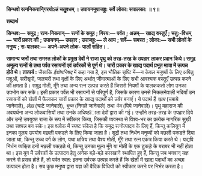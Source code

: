 **सिन्धवो रत्ननिकरानि्गरयोऽन्नं चतुॢवधम् ।** **उपायनमुपाजह्रु: सर्वे लोका: सपालका: ॥ ९॥** 

**शब्दार्थ** 

**सिन्धव:—** **समुद्र** **; रत्न-निकरान्—** **रत्नों के समूह** **; गिरय:—** **पर्वत** **; अन्नम्—** **खाद्य वस्तुएँ** **; चतु:-विधम्—** **चारों प्रकार की** **;** **उपायनम्—** **उपहार** **; उपाजह्रु:—** **ले आय** **; सर्वे—** **समस्त** **; लोका:—** **सभी लोकों के मनुष्य** **; स-पालका:—** **अपने-अपने लोक-** **पालों सहित।** **.** 

**सामान्य जनों तथा समस्त लोकों के प्रमुख देवों ने राजा पृथु को तरह-तरह के उपहार** **लाकर प्रदान किये। समुद्र अमूल्य रत्नों से तथा पर्वत रसायनों एवं उर्वरकों से पूर्ण थे। चारों** **प्रकार के खाद्य पदार्थ प्रभूत मात्रा में उत्पन्न होते थे।** **तात्पर्य :** जैसाकि *ईशोपनिषद्* में कहा गया है, इस भौतिक सृष्टि में—न केवल मनुष्यों के लिए अपितु पशुओं, सरीसृपों, जलचरों तथा वृक्षों के लिए अर्थात् जीवात्माओं के लिए सभी आवश्यक वस्तुएँ उत्पन्न करने की क्षमता है। समुद्र मोती, मूँगे तथा अन्य रत्न उत्पन्न करते हैं जिससे नियमों के पालककर्ता लोग उनका उपभोग कर सकें। इसी प्रकार पर्वत भी रसायनों से परिपूर्ण हैं, जिसके  कारण उनसे निकलनेवाली नदियाँ उन रसायनों को खेतों में फैलाकर चारों प्रकार के खाद्य पदार्थों को उर्वर बनाएंं। ये पदार्थ हैं *चव्र्य* (चबाये जानेवाले), *लेह्य* (चाटे जानेवाले), *चूष्य* (निगले जानेवाले) तथा *पेय* (पिये जानेवाले)। पृथु महाराज की अवयर्थना अन्य लोकवासियों तथा उनके अधिष्ठïाता देवों द्वारा की गई। उन्होंने तरह-तरह के उपहार दिये और उन्हें उपयुक्त राजा के रूप में स्वीकार किया, जिसकी व्यवस्था से विश्व-भर का प्रत्येक नागरिक सुखी तथा सश्पन्न बन सके। इस श्लोक में स्पष्ट संकेत है कि समुद्र रत्नोत्पादन के लिए हैं, किन्तु कलियुग में इनका मुलय उपयोग मछली पकडऩे के लिए किया जाता है। शूद्रों तथा निर्धन मनुष्यों को मछली पकडऩे दिया जाता था, किन्तु उच्च वर्ग के लोग, यथा क्षत्रिय तथा वैश्य मोती, मूँगे तथा रत्न एकत्र किया करते थे। यद्यपि निर्धन व्यकि्त टनों मछली पकड़ते थे, किन्तु उनका मूल्य मूँगे या मोती के एक टुकड़े के बराबर भी नहीं होता था। इस युग में उर्वरकों के उत्पादन हेतु अनेक बड़े-बड़े कारखाने स्थापित हुए हैं, किन्तु जब भगवान् यज्ञ करने से प्रसन्न होते हैं, तो पर्वत स्वत: इतना उर्वरक उत्पन्न करते हैं कि खेतों में खाद्य पदार्थों का अच्छा उत्पादन होता है। सब कुछ मनुष्य द्वारा यज्ञ की वैदिक विधियों को स्वीकार करने पर निर्भर करता है।  